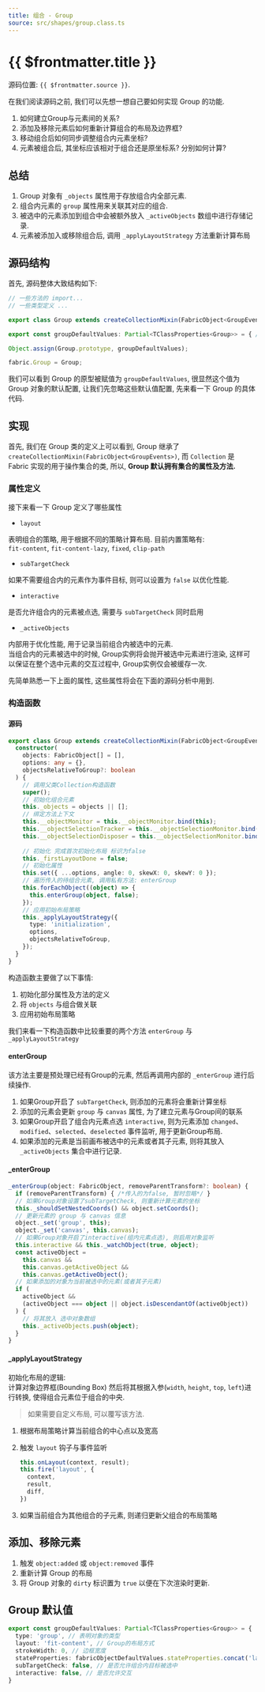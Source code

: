 ```yaml
---
title: 组合 - Group
source: src/shapes/group.class.ts
---
```


# {{ $frontmatter.title }} <Badge type="warning" text="wip"/>

源码位置: `{{ $frontmatter.source }}`.

在我们阅读源码之前, 我们可以先想一想自己要如何实现 Group 的功能.

1. 如何建立Group与元素间的关系?
2. 添加及移除元素后如何重新计算组合的布局及边界框?
3. 移动组合后如何同步调整组合内元素坐标?
4. 元素被组合后, 其坐标应该相对于组合还是原坐标系? 分别如何计算?

## 总结

1. Group 对象有 `_objects` 属性用于存放组合内全部元素.
2. 组合内元素的 `group` 属性用来关联其对应的组合.
3. 被选中的元素添加到组合中会被额外放入 `_activeObjects` 数组中进行存储记录.
4. 元素被添加入或移除组合后, 调用 `_applyLayoutStrategy` 方法重新计算布局

## 源码结构

首先, 源码整体大致结构如下:

```ts
// 一些方法的 import... 
// 一些类型定义 ...

export class Group extends createCollectionMixin(FabricObject<GroupEvents>) { /* ... */ }

export const groupDefaultValues: Partial<TClassProperties<Group>> = { /* ... */ }

Object.assign(Group.prototype, groupDefaultValues);

fabric.Group = Group;
```

我们可以看到 Group 的原型被赋值为 `groupDefaultValues`, 很显然这个值为 Group 对象的默认配置,
让我们先忽略这些默认值配置, 先来看一下 Group 的具体代码.

## 实现

首先, 我们在 Group 类的定义上可以看到, Group 继承了 `createCollectionMixin(FabricObject<GroupEvents>)`,
而 `Collection` 是 Fabric 实现的用于操作集合的类, 所以, **Group 默认拥有集合的属性及方法.**

### 属性定义

接下来看一下 Group 定义了哪些属性

+ `layout`

表明组合的策略, 用于根据不同的策略计算布局. 目前内置策略有:  
`fit-content`, `fit-content-lazy`, `fixed`, `clip-path`

+ `subTargetCheck`

如果不需要组合内的元素作为事件目标, 则可以设置为 `false` 以优化性能.

+ `interactive`

是否允许组合内的元素被点选, 需要与 `subTargetCheck` 同时启用

+ `_activeObjects`<Badge type="warning" text="protected"/>

内部用于优化性能, 用于记录当前组合内被选中的元素.  
当组合内的元素被选中的时候, Group实例将会抛开被选中元素进行渲染, 这样可以保证在整个选中元素的交互过程中, Group实例仅会被缓存一次.

先简单熟悉一下上面的属性, 这些属性将会在下面的源码分析中用到.

### 构造函数

#### 源码

```ts {22,25-29}
export class Group extends createCollectionMixin(FabricObject<GroupEvents>) {
  constructor(
    objects: FabricObject[] = [],
    options: any = {},
    objectsRelativeToGroup?: boolean
  ) {
    // 调用父类Collection构造函数
    super();
    // 初始化组合元素
    this._objects = objects || [];
    // 绑定方法上下文
    this.__objectMonitor = this.__objectMonitor.bind(this);
    this.__objectSelectionTracker = this.__objectSelectionMonitor.bind(this, true);
    this.__objectSelectionDisposer = this.__objectSelectionMonitor.bind(this, false);
    
    // 初始化 完成首次初始化布局 标识为false
    this._firstLayoutDone = false;
    // 初始化属性
    this.set({ ...options, angle: 0, skewX: 0, skewY: 0 });
    // 遍历传入的待组合元素, 调用私有方法: enterGroup
    this.forEachObject((object) => {
      this.enterGroup(object, false);
    });
    // 应用初始布局策略
    this._applyLayoutStrategy({
      type: 'initialization',
      options,
      objectsRelativeToGroup,
    });
  }
}
```

构造函数主要做了以下事情:

1. 初始化部分属性及方法的定义
2. 将 `objects` 与组合做关联
3. 应用初始布局策略

我们来看一下构造函数中比较重要的两个方法 `enterGroup` 与 `_applyLayoutStrategy`

#### enterGroup

该方法主要是预处理已经有Group的元素, 然后再调用内部的 `_enterGroup` 进行后续操作.

1. 如果Group开启了 `subTargetCheck`, 则添加的元素将会重新计算坐标
2. 添加的元素会更新 `group` 与 `canvas` 属性, 为了建立元素与Group间的联系
3. 如果Group开启了组合内元素点选 `interactive`, 则为元素添加 `changed`、`modified`、`selected`、`deselected` 事件监听, 用于更新Group布局.
4. 如果添加的元素是当前画布被选中的元素或者其子元素, 则将其放入 `_activeObjects` 集合中进行记录.

#### _enterGroup

```ts
_enterGroup(object: FabricObject, removeParentTransform?: boolean) {
  if (removeParentTransform) { /*传入的为false, 暂时忽略*/ }
  // 如果Group对象设置了subTargetCheck, 则重新计算元素的坐标
  this._shouldSetNestedCoords() && object.setCoords();
  // 更新元素的 group 与 canvas 信息
  object._set('group', this);
  object._set('canvas', this.canvas);
  // 如果Group对象开启了interactive(组内元素点选), 则启用对象监听
  this.interactive && this._watchObject(true, object);
  const activeObject =
    this.canvas &&
    this.canvas.getActiveObject &&
    this.canvas.getActiveObject();
  // 如果添加的对象为当前被选中的元素(或者其子元素)
  if (
    activeObject &&
    (activeObject === object || object.isDescendantOf(activeObject))
  ) {
    // 将其放入 选中对象数组
    this._activeObjects.push(object);
  }
}
```

#### _applyLayoutStrategy

初始化布局的逻辑:  
计算对象边界框(Bounding Box) 然后将其根据入参(`width`, `height`, `top`, `left`)进行转换, 使得组合元素位于组合的中央.

> 如果需要自定义布局, 可以覆写该方法.

1. 根据布局策略计算当前组合的中心点以及宽高
2. 触发 `layout` 钩子与事件监听

    ```ts
    this.onLayout(context, result);
    this.fire('layout', {
      context,
      result,
      diff,
    })
    ```

3. 如果当前组合为其他组合的子元素, 则递归更新父组合的布局策略


## 添加、移除元素

1. 触发 `object:added` 或 `object:removed` 事件
2. 重新计算 Group 的布局
3. 将 Group 对象的 `dirty` 标识置为 `true` 以便在下次渲染时更新.


## Group 默认值

```ts
export const groupDefaultValues: Partial<TClassProperties<Group>> = {
  type: 'group', // 表明对象的类型
  layout: 'fit-content', // Group的布局方式
  strokeWidth: 0, // 边框宽度
  stateProperties: fabricObjectDefaultValues.stateProperties.concat('layout'), // 状态属性
  subTargetCheck: false, // 是否允许组合内目标被选中
  interactive: false, // 是否允许交互
}
```
